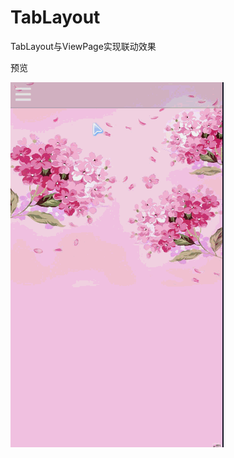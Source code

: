 # TabLayout
TabLayout与ViewPage实现联动效果

预览

![image](https://github.com/dgyqll/SlidingMenu/blob/master/app/src/main/res/drawable/i20170613.gif)
